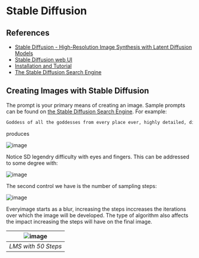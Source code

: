 
# Stable Diffusion

## References


- [Stable Diffusion - High-Resolution Image Synthesis with Latent Diffusion Models](https://github.com/CompVis/stable-diffusion)
- [Stable Diffusion web UI](https://github.com/AUTOMATIC1111/stable-diffusion-webui)
- [Installation and Tutorial](https://www.youtube.com/watch?v=DHaL56P6f5M&list=PL3C_1qgacm_qPG_t1r1Fad7kggUCroWxs&index=1)
- [The Stable Diffusion Search Engine](https://lexica.art/)



## Creating Images with Stable Diffusion

The prompt is your primary means of creating an image. Sample prompts can be found on [the Stable Diffusion Search Engine](https://lexica.art/). For example:

```txt
Goddess of all the goddesses from every place ever, highly detailed, digital painting, artstation, concept art, smooth, sharp focus, illustration, unreal engine 5, 8k, art by ross tran and greg rutkowski and alphonse mucha
```
produces


![image](https://user-images.githubusercontent.com/12407183/206690770-29ab2020-cdf4-43be-8965-a29fe3368597.png)

Notice SD legendry difficulty with eyes and fingers. This can be addressed to some degree with:

![image](https://user-images.githubusercontent.com/12407183/206690910-e1ccc00b-1702-4a21-9432-0dd906e72ee8.png)

The second control we have is the number of sampling steps:

![image](https://user-images.githubusercontent.com/12407183/206691283-7c02f43e-9ada-485a-8862-fe9bf4d5e44f.png)

Everyimage starts as a blur, increasing the steps inccreases the iterations over which the image will be developed. The type of algorithm also affects the impact increasing the steps will have on the final image.


| ![image](https://user-images.githubusercontent.com/12407183/206692164-3878229c-dde6-48b4-91c7-97ef1ba5e2d9.png) | 
|:--:| 
| *LMS with 50 Steps* |

